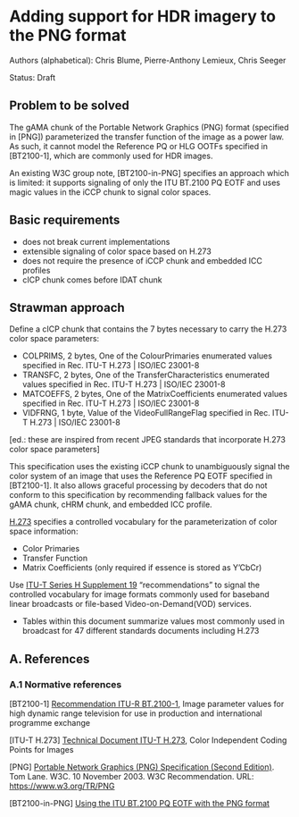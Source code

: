 # Adding support for HDR imagery to the PNG format
Authors (alphabetical): Chris Blume, Pierre-Anthony Lemieux, Chris Seeger

Status: Draft

## Problem to be solved
The gAMA chunk of the Portable Network Graphics (PNG) format (specified in [PNG]) parameterized the transfer function of the image as a power law. As such, it cannot model the Reference PQ or HLG OOTFs specified in [BT2100-1], which are commonly used for HDR images.

An existing W3C group note, [BT2100-in-PNG]  specifies an approach which is limited: it supports signaling of only the ITU BT.2100 PQ EOTF and uses magic values in the iCCP chunk to signal color spaces.

## Basic requirements
* does not break current implementations
* extensible signaling of color space based on H.273
* does not require the presence of iCCP chunk and embedded ICC profiles
* cICP chunk comes before IDAT chunk

## Strawman approach
Define a cICP chunk that contains the 7 bytes necessary to carry the
H.273 color space parameters:

* COLPRIMS, 2 bytes, One of the ColourPrimaries enumerated values specified in Rec. ITU-T H.273 | ISO/IEC 23001-8
* TRANSFC, 2 bytes, One of the TransferCharacteristics enumerated values specified in Rec. ITU-T H.273 | ISO/IEC 23001-8
* MATCOEFFS, 2 bytes, One of the MatrixCoefficients enumerated values specified in Rec. ITU-T H.273 | ISO/IEC 23001-8
* VIDFRNG, 1 byte, Value of the VideoFullRangeFlag specified in Rec. ITU-T H.273 | ISO/IEC 23001-8

[ed.: these are inspired from recent JPEG standards that incorporate
H.273 color space parameters]

This specification uses the existing iCCP chunk to unambiguously signal the color system of an image that uses the Reference PQ EOTF specified in [BT2100-1]. It also allows graceful processing by decoders that do not conform to this specification by recommending fallback values for the gAMA chunk, cHRM chunk, and embedded ICC profile.

[H.273](https://www.itu.int/rec/T-REC-H.273/en) specifies a controlled vocabulary for the parameterization of
color space information:
* Color Primaries
* Transfer Function
* Matrix Coefficients (only required if essence is stored as Y’CbCr)

Use [ITU-T Series H Supplement 19](https://www.itu.int/rec/T-REC-H.Sup19-201910-I) “recommendations” to signal the controlled vocabulary for image formats commonly used for baseband linear broadcasts or file-based Video-on-Demand(VOD) services.
* Tables within this document summarize values most commonly used in broadcast for 47 different standards documents including H.273

## A. References
### A.1 Normative references
[BT2100-1]
[Recommendation ITU-R BT.2100-1](https://www.itu.int/rec/R-REC-BT.2100), Image parameter values for high dynamic range television for use in production and international programme exchange

[ITU-T H.273]
[Technical Document ITU-T H.273](https://www.itu.int/rec/T-REC-H.273/en), Color Independent Coding Points for Images

[PNG]
[Portable Network Graphics (PNG) Specification (Second Edition)](https://www.w3.org/TR/PNG/). Tom Lane. W3C. 10 November 2003. W3C Recommendation. URL: https://www.w3.org/TR/PNG

[BT2100-in-PNG]
[Using the ITU BT.2100 PQ EOTF with the PNG format](https://www.w3.org/TR/png-hdr-pq/)
